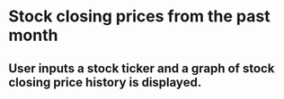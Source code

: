# Stock closing prices from the past month

## User inputs a stock ticker and a graph of stock closing price history is displayed.
